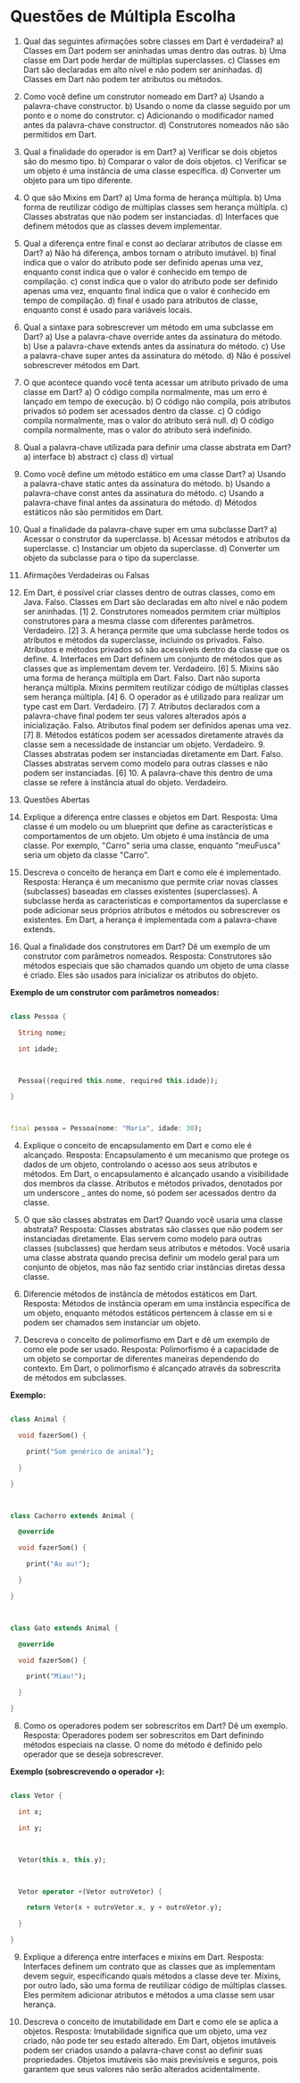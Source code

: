 # Questões de Múltipla Escolha

1. Qual das seguintes afirmações sobre classes em Dart é verdadeira? 
a) Classes em Dart podem ser aninhadas umas dentro das outras. 
b) Uma classe em Dart pode herdar de múltiplas superclasses. 
c) Classes em Dart são declaradas em alto nível e não podem ser 
   aninhadas. 
d) Classes em Dart não podem ter atributos ou métodos.

2. Como você define um construtor nomeado em Dart? 
a) Usando a palavra-chave constructor. 
b) Usando o nome da classe seguido por um ponto e o nome do 
   construtor. 
c) Adicionando o modificador named antes da palavra-chave 
   constructor. 
d) Construtores nomeados não são permitidos em Dart.

3. Qual a finalidade do operador is em Dart? 
a) Verificar se dois objetos são do mesmo tipo. 
b) Comparar o valor de dois objetos. 
c) Verificar se um objeto é uma instância de uma classe específica.
d) Converter um objeto para um tipo diferente.

4. O que são Mixins em Dart? 
a) Uma forma de herança múltipla. 
b) Uma forma de reutilizar código de múltiplas classes sem 
   herança múltipla. 
c) Classes abstratas que não podem ser instanciadas. 
d) Interfaces que definem métodos que as classes devem implementar.

5. Qual a diferença entre final e const ao declarar atributos 
   de classe em Dart? 
a) Não há diferença, ambos tornam o atributo imutável. 
b) final indica que o valor do atributo pode ser definido 
   apenas uma vez, enquanto const indica que o valor é conhecido 
   em tempo de compilação. 
c) const indica que o valor do atributo pode ser definido 
   apenas uma vez, enquanto final indica que o valor é 
   conhecido em tempo de compilação. 
d) final é usado para atributos de classe, enquanto const é 
   usado para variáveis locais.

6. Qual a sintaxe para sobrescrever um método em uma subclasse 
em Dart? 
a) Use a palavra-chave override antes da assinatura do método. 
b) Use a palavra-chave extends antes da assinatura do método. 
c) Use a palavra-chave super antes da assinatura do método. 
d) Não é possível sobrescrever métodos em Dart.

7. O que acontece quando você tenta acessar um atributo privado 
   de uma classe em Dart? 
a) O código compila normalmente, mas um erro é lançado em tempo 
de execução. 
b) O código não compila, pois atributos privados só podem ser 
acessados dentro da classe. 
c) O código compila normalmente, mas o valor do atributo será null.
d) O código compila normalmente, mas o valor do atributo será 
indefinido.

8. Qual a palavra-chave utilizada para definir uma classe abstrata
   em Dart? 
   a) interface 
   b) abstract 
   c) class 
   d) virtual

9. Como você define um método estático em uma classe Dart? 
a) Usando a palavra-chave static antes da assinatura do método. 
b) Usando a palavra-chave const antes da assinatura do método. 
c) Usando a palavra-chave final antes da assinatura do método. 
d) Métodos estáticos não são permitidos em Dart.

10. Qual a finalidade da palavra-chave super em uma subclasse Dart?
a) Acessar o construtor da superclasse. 
b) Acessar métodos e atributos da superclasse. 
c) Instanciar um objeto da superclasse. 
d) Converter um objeto da subclasse para o tipo da superclasse.

2. Afirmações Verdadeiras ou Falsas
1. Em Dart, é possível criar classes dentro de outras classes, como em Java. Falso. Classes em Dart são declaradas em alto nível e não podem ser aninhadas. [1] 2. Construtores nomeados permitem criar múltiplos construtores para a mesma classe com diferentes parâmetros. Verdadeiro. [2] 3. A herança permite que uma subclasse herde todos os atributos e métodos da superclasse, incluindo os privados. Falso. Atributos e métodos privados só são acessíveis dentro da classe que os define. 4. Interfaces em Dart definem um conjunto de métodos que as classes que as implementam devem ter. Verdadeiro. [6] 5. Mixins são uma forma de herança múltipla em Dart. Falso. Dart não suporta herança múltipla. Mixins permitem reutilizar código de múltiplas classes sem herança múltipla. [4] 6. O operador as é utilizado para realizar um type cast em Dart. Verdadeiro. [7] 7. Atributos declarados com a palavra-chave final podem ter seus valores alterados após a inicialização. Falso. Atributos final podem ser definidos apenas uma vez. [7] 8. Métodos estáticos podem ser acessados diretamente através da classe sem a necessidade de instanciar um objeto. Verdadeiro. 9. Classes abstratas podem ser instanciadas diretamente em Dart. Falso. Classes abstratas servem como modelo para outras classes e não podem ser instanciadas. [6] 10. A palavra-chave this dentro de uma classe se refere à instância atual do objeto. Verdadeiro.

3. Questões Abertas
1. Explique a diferença entre classes e objetos em Dart. Resposta: Uma classe é um modelo ou um blueprint que define as características e comportamentos de um objeto. Um objeto é uma instância de uma classe. Por exemplo, "Carro" seria uma classe, enquanto "meuFusca" seria um objeto da classe "Carro".

2. Descreva o conceito de herança em Dart e como ele é implementado. Resposta: Herança é um mecanismo que permite criar novas classes (subclasses) baseadas em classes existentes (superclasses). A subclasse herda as características e comportamentos da superclasse e pode adicionar seus próprios atributos e métodos ou sobrescrever os existentes. Em Dart, a herança é implementada com a palavra-chave extends.

3. Qual a finalidade dos construtores em Dart? Dê um exemplo de um construtor com parâmetros nomeados. Resposta: Construtores são métodos especiais que são chamados quando um objeto de uma classe é criado. Eles são usados para inicializar os atributos do objeto.

**Exemplo de um construtor com parâmetros nomeados:**

```dart

class Pessoa {

  String nome;

  int idade;



  Pessoa({required this.nome, required this.idade});

}



final pessoa = Pessoa(nome: "Maria", idade: 30);

```

4. Explique o conceito de encapsulamento em Dart e como ele é alcançado. Resposta: Encapsulamento é um mecanismo que protege os dados de um objeto, controlando o acesso aos seus atributos e métodos. Em Dart, o encapsulamento é alcançado usando a visibilidade dos membros da classe. Atributos e métodos privados, denotados por um underscore _ antes do nome, só podem ser acessados dentro da classe.

5. O que são classes abstratas em Dart? Quando você usaria uma classe abstrata? Resposta: Classes abstratas são classes que não podem ser instanciadas diretamente. Elas servem como modelo para outras classes (subclasses) que herdam seus atributos e métodos. Você usaria uma classe abstrata quando precisa definir um modelo geral para um conjunto de objetos, mas não faz sentido criar instâncias diretas dessa classe.

6. Diferencie métodos de instância de métodos estáticos em Dart. Resposta: Métodos de instância operam em uma instância específica de um objeto, enquanto métodos estáticos pertencem à classe em si e podem ser chamados sem instanciar um objeto.

7. Descreva o conceito de polimorfismo em Dart e dê um exemplo de como ele pode ser usado. Resposta: Polimorfismo é a capacidade de um objeto se comportar de diferentes maneiras dependendo do contexto. Em Dart, o polimorfismo é alcançado através da sobrescrita de métodos em subclasses.

**Exemplo:**



```dart

class Animal {

  void fazerSom() {

    print("Som genérico de animal");

  }

}



class Cachorro extends Animal {

  @override

  void fazerSom() {

    print("Au au!");

  }

}



class Gato extends Animal {

  @override

  void fazerSom() {

    print("Miau!");

  }

}

```

8. Como os operadores podem ser sobrescritos em Dart? Dê um exemplo. Resposta: Operadores podem ser sobrescritos em Dart definindo métodos especiais na classe. O nome do método é definido pelo operador que se deseja sobrescrever.

**Exemplo (sobrescrevendo o operador `+`):**



```dart

class Vetor {

  int x;

  int y;



  Vetor(this.x, this.y);



  Vetor operator +(Vetor outroVetor) {

    return Vetor(x + outroVetor.x, y + outroVetor.y);

  }

}

```

9. Explique a diferença entre interfaces e mixins em Dart. Resposta: Interfaces definem um contrato que as classes que as implementam devem seguir, especificando quais métodos a classe deve ter. Mixins, por outro lado, são uma forma de reutilizar código de múltiplas classes. Eles permitem adicionar atributos e métodos a uma classe sem usar herança.

10. Descreva o conceito de imutabilidade em Dart e como ele se aplica a objetos. Resposta: Imutabilidade significa que um objeto, uma vez criado, não pode ter seu estado alterado. Em Dart, objetos imutáveis podem ser criados usando a palavra-chave const ao definir suas propriedades. Objetos imutáveis são mais previsíveis e seguros, pois garantem que seus valores não serão alterados acidentalmente.